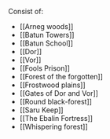 Consist of: 
- [[Arneg woods]]
- [[Batun Towers]]
- [[Batun School]]
- [[Dor]]
- [[Vor]]
- [[Fools Prison]]
- [[Forest of the forgotten]]
- [[Frostwood plains]]
- [[Gates of Dor and Vor]]
- [[Round black-forest]]
- [[Saru Keep]]
- [[The Ebalin Fortress]]
- [[Whispering forest]]